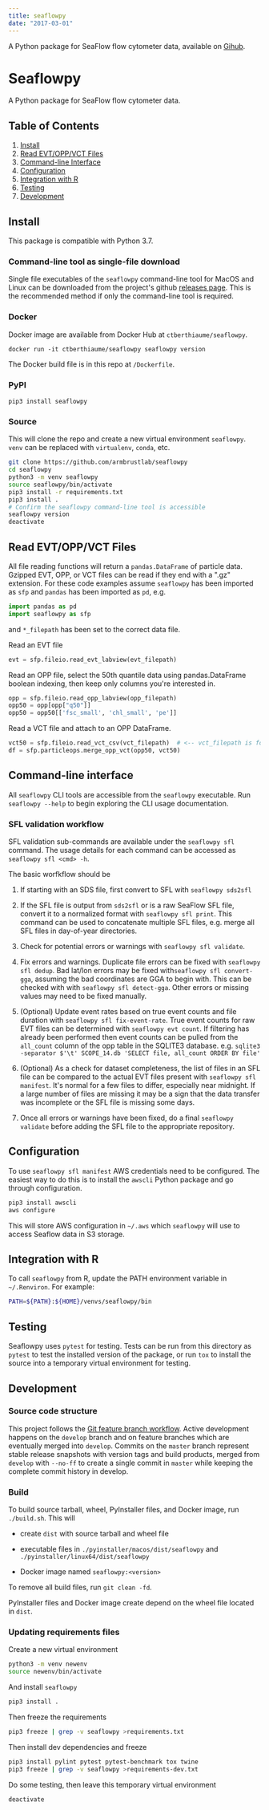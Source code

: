 ```yaml
---
title: seaflowpy
date: "2017-03-01"
---
```

A Python package for SeaFlow flow cytometer data, available on [Gihub](https://github.com/armbrustlab/seaflowpy).

# Seaflowpy

A Python package for SeaFlow flow cytometer data.

## Table of Contents

1. [Install](#install)
1. [Read EVT/OPP/VCT Files](#evtoppvct)
1. [Command-line Interface](#cli)
1. [Configuration](#configuration)
1. [Integration with R](#rintegration)
1. [Testing](#testing)
1. [Development](#development)


<a name="install"></a>

## Install

This package is compatible with Python 3.7.

### Command-line tool as single-file download

Single file executables of the `seaflowpy` command-line tool
for MacOS and Linux can be downloaded from the project's github
[releases page](https://github.com/armbrustlab/seaflowpy/releases).
This is the recommended method if only the command-line tool is required.

### Docker

Docker image are available from Docker Hub at `ctberthiaume/seaflowpy`.

```
docker run -it ctberthiaume/seaflowpy seaflowpy version
```

The Docker build file is in this repo at `/Dockerfile`.

### PyPI

```
pip3 install seaflowpy
```

### Source

This will clone the repo and create a new virtual environment `seaflowpy`.
`venv` can be replaced with `virtualenv`, `conda`, etc.

```sh
git clone https://github.com/armbrustlab/seaflowpy
cd seaflowpy
python3 -m venv seaflowpy
source seaflowpy/bin/activate
pip3 install -r requirements.txt
pip3 install .
# Confirm the seaflowpy command-line tool is accessible
seaflowpy version
deactivate
```

<a name="evtoppvct"></a>

## Read EVT/OPP/VCT Files

All file reading functions will return a `pandas.DataFrame` of particle data.
Gzipped EVT, OPP, or VCT files can be read if they end with a ".gz" extension.
For these code examples assume `seaflowpy` has been imported as `sfp`
and `pandas` has been imported as `pd`, e.g.

```python
import pandas as pd
import seaflowpy as sfp
```

and `*_filepath` has been set to the correct data file.

Read an EVT file

```python
evt = sfp.fileio.read_evt_labview(evt_filepath)
```

Read an OPP file,
select the 50th quantile data using pandas.DataFrame boolean indexing,
then keep only columns you're interested in.

```python
opp = sfp.fileio.read_opp_labview(opp_filepath)
opp50 = opp[opp["q50"]]
opp50 = opp50[['fsc_small', 'chl_small', 'pe']]
```

Read a VCT file and attach to an OPP DataFrame.

```python
vct50 = sfp.fileio.read_vct_csv(vct_filepath)  # <-- vct_filepath is for one quantile
df = sfp.particleops.merge_opp_vct(opp50, vct50)
```

<a name="cli"></a>

## Command-line interface

All `seaflowpy` CLI tools are accessible from the `seaflowpy` executable.
Run `seaflowpy --help` to begin exploring the CLI usage documentation.

### SFL validation workflow

SFL validation sub-commands are available under the `seaflowpy sfl` command.
The usage details for each command can be accessed as `seaflowpy sfl <cmd> -h`.

The basic worfkflow should be

1) If starting with an SDS file, first convert to SFL with `seaflowpy sds2sfl`

2) If the SFL file is output from `sds2sfl` or is a raw SeaFlow SFL file,
convert it to a normalized format with `seaflowpy sfl print`.
This command can be used to concatenate multiple SFL files,
e.g. merge all SFL files in day-of-year directories.

3) Check for potential errors or warnings with `seaflowpy sfl validate`.

4) Fix errors and warnings. Duplicate file errors can be fixed with `seaflowpy sfl dedup`.
Bad lat/lon errors may be fixed with`seaflowpy sfl convert-gga`,
assuming the bad coordinates are GGA to begin with.
This can be checked with with `seaflowpy sfl detect-gga`.
Other errors or missing values may need to be fixed manually.

5) (Optional) Update event rates based on true event counts and file duration
with `seaflowpy sfl fix-event-rate`.
True event counts for raw EVT files can be determined with `seaflowpy evt count`.
If filtering has already been performed then event counts can be pulled from
the `all_count` column of the opp table in the SQLITE3 database.
e.g. `sqlite3 -separator $'\t' SCOPE_14.db 'SELECT file, all_count ORDER BY file'`

6) (Optional) As a check for dataset completeness,
the list of files in an SFL file can be compared to the actual EVT files present
with `seaflowpy sfl manifest`. It's normal for a few files to differ,
especially near midnight. If a large number of files are missing it may be a
sign that the data transfer was incomplete or the SFL file is missing some days.

7) Once all errors or warnings have been fixed, do a final `seaflowpy validate`
before adding the SFL file to the appropriate repository.


<a name="configuration"></a>

## Configuration

To use `seaflowpy sfl manifest` AWS credentials need to be configured.
The easiest way to do this is to install the `awscli` Python package
and go through configuration.

```sh
pip3 install awscli
aws configure
```

This will store AWS configuration in `~/.aws` which `seaflowpy` will use to
access Seaflow data in S3 storage.

<a name="rintegration"></a>

## Integration with R

To call `seaflowpy` from R, update the PATH environment variable in
`~/.Renviron`. For example:

```sh
PATH=${PATH}:${HOME}/venvs/seaflowpy/bin
```

<a name="testing"></a>

## Testing

Seaflowpy uses `pytest` for testing. Tests can be run from this directory as
`pytest` to test the installed version of the package, or run `tox` to install
the source into a temporary virtual environment for testing.

<a name="development"></a>

## Development

### Source code structure

This project follows the [Git feature branch workflow](https://www.atlassian.com/git/tutorials/comparing-workflows/feature-branch-workflow).
Active development happens on the `develop` branch and on feature branches which are eventually merged into `develop`.
Commits on the `master` branch represent stable release snapshots with version tags and build products,
merged from `develop` with `--no-ff` to create a single commit in `master`
while keeping the complete commit history in develop.

### Build

To build source tarball, wheel, PyInstaller files, and Docker image, run `./build.sh`.
This will

* create `dist` with source tarball and wheel file

* executable files in `./pyinstaller/macos/dist/seaflowpy` and `./pyinstaller/linux64/dist/seaflowpy`

* Docker image named `seaflowpy:<version>`

To remove all build files, run `git clean -fd`.

PyInstaller files and Docker image create depend on the wheel file located in `dist`.

### Updating requirements files

Create a new virtual environment

```sh
python3 -m venv newenv
source newenv/bin/activate
```

And install `seaflowpy`

```sh
pip3 install .
```

Then freeze the requirements

```sh
pip3 freeze | grep -v seaflowpy >requirements.txt
```

Then install dev dependencies and freeze

```sh
pip3 install pylint pytest pytest-benchmark tox twine
pip3 freeze | grep -v seaflowpy >requirements-dev.txt
```

Do some testing, then leave this temporary virtual environment

```sh
deactivate
```
